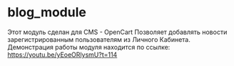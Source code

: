 # blog_module
Этот модуль сделан для CMS - OpenCart
Позволяет добавлять новости зарегистрированным пользователям из Личного Кабинета.
Демонстрация работы модуля находится по ссылке:
https://youtu.be/yEoeORlysmU?t=114
